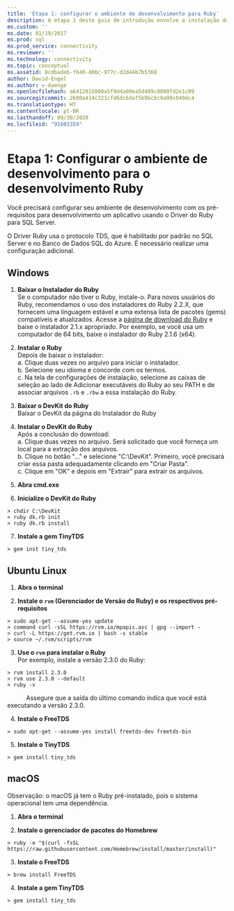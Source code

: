 ```yaml
---
title: 'Etapa 1: configurar o ambiente de desenvolvimento para Ruby'
description: A etapa 1 deste guia de introdução envolve a instalação do Ruby e de um driver ODBC para SQL Server em seu ambiente de desenvolvimento.
ms.custom: ''
ms.date: 01/19/2017
ms.prod: sql
ms.prod_service: connectivity
ms.reviewer: ''
ms.technology: connectivity
ms.topic: conceptual
ms.assetid: 8cdbadeb-f640-406c-977c-d2d44b7b5368
author: David-Engel
ms.author: v-daenge
ms.openlocfilehash: a6412015000a5f9dda09ea5d489c8080fd2e1c09
ms.sourcegitcommit: 2600a414c321cfd6dc6daf5b9bcbc9a99c049dc4
ms.translationtype: HT
ms.contentlocale: pt-BR
ms.lasthandoff: 09/30/2020
ms.locfileid: "91603359"
---
```

# <a name="step-1-configure-development-environment-for-ruby-development"></a>Etapa 1: Configurar o ambiente de desenvolvimento para o desenvolvimento Ruby
Você precisará configurar seu ambiente de desenvolvimento com os pré-requisitos para desenvolvimento um aplicativo usando o Driver do Ruby para SQL Server.    
  
O Driver Ruby usa o protocolo TDS, que é habilitado por padrão no SQL Server e no Banco de Dados SQL do Azure.  É necessário realizar uma configuração adicional.  
  
  
## <a name="windows"></a>Windows  
  
1.  **Baixar o Instalador do Ruby**  
Se o computador não tiver o Ruby, instale-o. Para novos usuários do Ruby, recomendamos o uso dos instaladores do Ruby 2.2.X, que fornecem uma linguagem estável e uma extensa lista de pacotes (gems) compatíveis e atualizados. Acesse a [página de download do Ruby](https://rubyinstaller.org/downloads/) e baixe o instalador 2.1.x apropriado. Por exemplo, se você usa um computador de 64 bits, baixe o instalador do Ruby 2.1.6 (x64).   
  
2.  **Instalar o Ruby**  
Depois de baixar o instalador:  
a. Clique duas vezes no arquivo para iniciar o instalador.  
b. Selecione seu idioma e concorde com os termos.  
c.  Na tela de configurações de instalação, selecione as caixas de seleção ao lado de Adicionar executáveis do Ruby ao seu PATH e de associar arquivos `.rb` e `.rbw` a essa instalação do Ruby.  
  
3.  **Baixar o DevKit do Ruby**  
Baixar o DevKit da página do Instalador do Ruby  
  
4.  **Instalar o DevKit do Ruby**  
Após a conclusão do download:  
a. Clique duas vezes no arquivo. Será solicitado que você forneça um local para a extração dos arquivos.  
b. Clique no botão "..." e selecione "C:\DevKit". Primeiro, você precisará criar essa pasta adequadamente clicando em "Criar Pasta".  
c. Clique em "OK" e depois em "Extrair" para extrair os arquivos.  
  
5. **Abra cmd.exe**  
  
6. **Inicialize o DevKit do Ruby**  
```  
> chdir C:\DevKit  
> ruby dk.rb init  
> ruby dk.rb install  
```  
  
7.  **Instale a gem TinyTDS**  
```  
> gem inst tiny_tds
```  
  
## <a name="ubuntu-linux"></a>Ubuntu Linux  
  
1. **Abra o terminal**  
  
2. **Instale o `rvm` (Gerenciador de Versão do Ruby) e os respectivos pré-requisitos**  
```  
> sudo apt-get --assume-yes update  
> command curl -sSL https://rvm.io/mpapis.asc | gpg --import -  
> curl -L https://get.rvm.io | bash -s stable  
> source ~/.rvm/scripts/rvm  
```  
   
3. **Use o `rvm` para instalar o Ruby**  
Por exemplo, instale a versão 2.3.0 do Ruby:  
```  
> rvm install 2.3.0  
> rvm use 2.3.0 --default  
> ruby -v  
```  
&nbsp;&nbsp;&nbsp;&nbsp;&nbsp;&nbsp;&nbsp;&nbsp;&nbsp;&nbsp;&nbsp;Assegure que a saída do último comando indica que você está executando a versão 2.3.0.  
  
4.  **Instale o FreeTDS**  
```  
> sudo apt-get --assume-yes install freetds-dev freetds-bin  
```  
  
5.  **Instale o TinyTDS**  
```  
> gem install tiny_tds  
```  
  
## <a name="macos"></a>macOS  
  
Observação: o macOS já tem o Ruby pré-instalado, pois o sistema operacional tem uma dependência.
  
1.  **Abra o terminal**  
  
2. **Instale o gerenciador de pacotes do Homebrew**  
```  
> ruby -e "$(curl -fsSL https://raw.githubusercontent.com/Homebrew/install/master/install)"  
```  
  
3.  **Instale o FreeTDS**  
```  
> brew install FreeTDS  
```  
  
4.  **Instale a gem TinyTDS**  
```  
> gem install tiny_tds  
```
